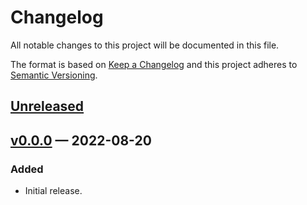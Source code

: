 Changelog
=========

All notable changes to this project will be documented in this file.

The format is based on [Keep a Changelog](http://keepachangelog.com/) and this project adheres to
[Semantic Versioning](http://semver.org/).

## [Unreleased]

[Unreleased]: https://github.com/loicgrobol/minibump/compare/v0.0.0...HEAD

## [v0.0.0] — 2022-08-20

[v0.0.0]: https://github.com/hopsparser/hopsparser/compare/d329c1c3a2279048afb80d5218735558d475e808...v0.0.0

### Added

- Initial release.
